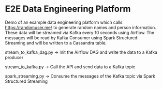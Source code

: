 # E2E Data Engineering Platform
Demo of an example data engineering platform which calls https://randomuser.me/ to generate random names and person information. These data will be streamed via Kafka every 10 seconds using Airflow. The messages will be read by Kafka Consumer using Spark Structured Streaming and will be written to a Cassandra table.
 
stream_to_kafka_dag.py -> Init the Airflow DAG and write the data to a Kafka producer  

stream_to_kafka.py -> Call the API and send data to a Kafka topic 

spark_streaming.py -> Consume the messages of the Kafka topic via Spark Structured Streaming 